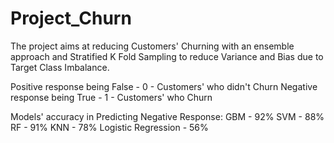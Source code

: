 # Project_Churn

The project aims at reducing Customers' Churning with an ensemble approach and Stratified K Fold Sampling to reduce Variance and Bias due to Target Class Imbalance. 

Positive response being False - 0 - Customers' who didn't Churn
Negative response being True - 1 - Customers' who Churn

Models' accuracy in Predicting Negative Response:
GBM - 92%
SVM - 88%
RF - 91%
KNN - 78%
Logistic Regression - 56%


